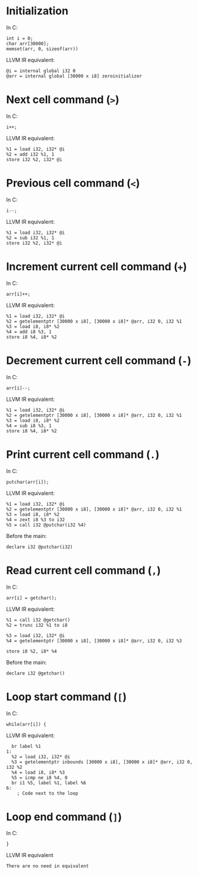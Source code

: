 # Initialization

In C:

```
int i = 0;
char arr[30000];
memset(arr, 0, sizeof(arr))
```

LLVM IR equivalent:

```
@i = internal global i32 0
@arr = internal global [30000 x i8] zeroinitializer
```

# Next cell command (```>```)

In C:

```
i++;
```

LLVM IR equivalent:

```
%1 = load i32, i32* @i
%2 = add i32 %1, 1
store i32 %2, i32* @i
```

# Previous cell command (```<```)

In C:

```
i--;
```

LLVM IR equivalent:

```
%1 = load i32, i32* @i
%2 = sub i32 %1, 1
store i32 %2, i32* @i
```

# Increment current cell command (```+```)

In C:

```
arr[i]++;
```

LLVM IR equivalent:

```
%1 = load i32, i32* @i
%2 = getelementptr [30000 x i8], [30000 x i8]* @arr, i32 0, i32 %1
%3 = load i8, i8* %2
%4 = add i8 %3, 1
store i8 %4, i8* %2
```

# Decrement current cell command (```-```)

In C:

```
arr[i]--;
```

LLVM IR equivalent:

```
%1 = load i32, i32* @i
%2 = getelementptr [30000 x i8], [30000 x i8]* @arr, i32 0, i32 %1
%3 = load i8, i8* %2
%4 = sub i8 %3, 1
store i8 %4, i8* %2
```

# Print current cell command (```.```)

In C:

```
putchar(arr[i]);
```

LLVM IR equivalent:

```
%1 = load i32, i32* @i
%2 = getelementptr [30000 x i8], [30000 x i8]* @arr, i32 0, i32 %1
%3 = load i8, i8* %2
%4 = zext i8 %3 to i32
%5 = call i32 @putchar(i32 %4)
```

Before the main:

```
declare i32 @putchar(i32)
```

# Read current cell command (```,```)

In C:

```
arr[i] = getchar();
```

LLVM IR equivalent:

```
%1 = call i32 @getchar()
%2 = trunc i32 %1 to i8

%3 = load i32, i32* @i
%4 = getelementptr [30000 x i8], [30000 x i8]* @arr, i32 0, i32 %3

store i8 %2, i8* %4
```

Before the main:

```
declare i32 @getchar()
```

# Loop start command (```[```)

In C:

```
while(arr[i]) {
```

LLVM IR equivalent:

```
  br label %1
1:
  %2 = load i32, i32* @i
  %3 = getelementptr inbounds [30000 x i8], [30000 x i8]* @arr, i32 0, i32 %2
  %4 = load i8, i8* %3
  %5 = icmp ne i8 %4, 0
  br i1 %5, label %1, label %6
6:
	; Code next to the loop
```

# Loop end command (```]```)

In C:

```
}
```

LLVM IR equivalent

```
There are no need in equivalent
```